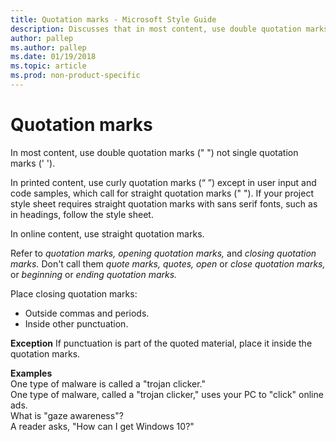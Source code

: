 ```yaml
---
title: Quotation marks - Microsoft Style Guide
description: Discusses that in most content, use double quotation marks (" ") not single quotation marks (' '). In online content, use straight quotation marks. 
author: pallep
ms.author: pallep
ms.date: 01/19/2018
ms.topic: article
ms.prod: non-product-specific
---
```


# Quotation marks

In most content, use double quotation marks (" ") not single quotation marks (' ').

In
printed content, use curly quotation marks (“ ”) except in
user input and code samples, which call for straight quotation
marks (" "). If your project style sheet requires
straight quotation marks with sans serif fonts, such as in
headings, follow the style sheet.

In online content, use straight quotation marks.

Refer to *quotation marks, opening quotation marks,* and *closing quotation marks.* Don't call them *quote marks, quotes, open* or *close quotation marks,* or *beginning* or *ending quotation marks.*

Place closing quotation marks:

  - Outside commas and periods.
  - Inside other punctuation.

**Exception** If punctuation is part of the quoted material, place it inside the quotation marks.

**Examples**  
One type of malware is called a "trojan clicker."  
One type of malware, called a "trojan clicker," uses your PC to "click" online ads.  
What is "gaze awareness"?  
A reader asks, "How can I get Windows 10?"
